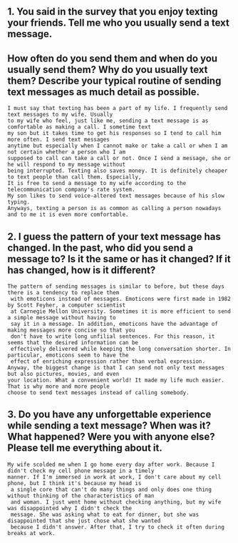## 1. You said in the survey that you enjoy texting your friends. Tell me who you usually send a text message. 
## How often do you send them and when do you usually send them? Why do you usually text them? Describe your typical routine of sending text messages as much detail as possible.
```
I must say that texting has been a part of my life. I frequently send text messages to my wife. Usually
to my wife who feel, just like me, sending a text message is as comfortable as making a call. I sometime text
my son but it takes time to get his responses so I tend to call him more often. I send text messages
anytime but especially when I cannot make or take a call or when I am not certain whether a person who I am
supposed to call can take a call or not. Once I send a message, she or he will respond to my message without
being interrupted. Texting also saves money. It is definitely cheaper to text people than call them. Especially,
It is free to send a message to my wife according to the telecommunication company's rate system.
My son likes to send voice-altered text messages because of his slow typing.
Anyways, texting a person is as common as calling a person nowadays and to me it is even more comfortable.
```

## 2. I guess the pattern of your text message has changed. In the past, who did you send a message to? Is it the same or has it changed? If it has changed, how is it different?
```
The pattern of sending messages is similar to before, but these days there is a tendency to replace them
 with emoticons instead of messages. Emoticons were first made in 1982 by Scott Feyher, a computer scientist
 at Carnegie Mellon University. Sometimes it is more efficient to send a simple message without having to 
 say it in a message. In addition, emoticons have the advantage of making messages more concise so that you
 don't have to write long unfilial sentences. For this reason, it seems that the desired information can be
 effectively delivered while keeping the long conversation shorter. In particular, emoticons seem to have the
 effect of enriching expression rather than verbal expression.
Anyway, the biggest change is that I can send not only text messages but also pictures, movies, and even
your location. What a convenient world! It made my life much easier. That is why more and more people
choose to send text messages instead of calling somebody.
```

## 3. Do you have any unforgettable experience while sending a text message? When was it? What happened? Were you with anyone else? Please tell me everything about it.

```
My wife scolded me when I go home every day after work. Because I didn't check my cell phone message in a timely
manner. If I'm immersed in work at work, I don't care about my cell phone, but I think it's because my head is
 a single core that can't do many things and only does one thing without thinking of the characteristics of man
 and woman. I just went home without checking anything, but my wife was disappointed why I didn't check the
 message. She was asking what to eat for dinner, but she was disappointed that she just chose what she wanted
 because I didn't answer. After that, I try to check it often during breaks at work.
 ```
